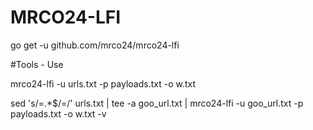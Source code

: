 # MRCO24-LFI

go get -u github.com/mrco24/mrco24-lfi

#Tools - Use 

mrco24-lfi -u urls.txt -p payloads.txt -o w.txt

sed 's/=.*$/=/' urls.txt | tee -a goo_url.txt | mrco24-lfi -u goo_url.txt -p payloads.txt -o w.txt -v
